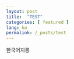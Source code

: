 ```yaml
---
layout: post
title:  "TEST"
categories: [ featured ]
lang: ko
permalink: /_posts/test
---
```


한국어지롱
